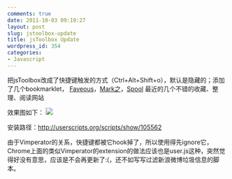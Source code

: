 ```yaml
---
comments: true
date: 2011-10-03 09:19:27
layout: post
slug: jstoolbox-update
title: jsToolbox Update
wordpress_id: 354
categories:
- Javascript
---
```


把jsToolbox改成了快捷键触发的方式（Ctrl+Alt+Shift+o），默认是隐藏的；添加了几个bookmarklet， [Faveous](http://www.faveous.com)，[Mark之](http://markzhi.com/)，[Spool](http://getspool.com) 最近的几个不错的收藏、整理、阅读网站

效果图如下：
[![](http://kernelpanic.im/blog/wp-content/uploads/2011/10/jstoolbox2-300x122.png)](http://kernelpanic.im/blog/wp-content/uploads/2011/10/jstoolbox2.png)

安装路径：http://userscripts.org/scripts/show/105562

由于Vimperator的关系，快捷键都被它hook掉了，所以使用得先ignore它，Chrome上面的类似Vimperator的extension的做法应该也是user.js这种，突然觉得好没有意思，应该是不会再更新了:(，还不如写写过滤新浪微博垃圾信息的脚本。
